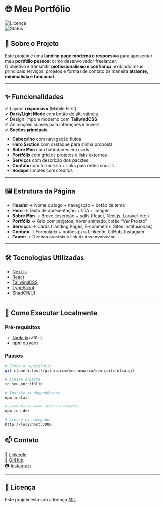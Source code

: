
# 🌐 Meu Portfólio

![Licença](https://img.shields.io/badge/license-MIT-green)  
![Status](https://img.shields.io/badge/status-Em%20Desenvolvimento-blue)  

## 📌 Sobre o Projeto  
Este projeto é uma **landing page moderna e responsiva** para apresentar meu **portfólio pessoal** como desenvolvedor freelancer.  
O objetivo é transmitir **profissionalismo e confiança**, exibindo meus principais serviços, projetos e formas de contato de maneira **atraente, minimalista e funcional**.  

---

## ✨ Funcionalidades  
✔ Layout **responsivo** (Mobile First)  
✔ **Dark/Light Mode** com botão de alternância  
✔ Design limpo e moderno com **TailwindCSS**  
✔ Animações suaves para interações e hovers  
✔ **Seções principais**:
- **Cabeçalho** com navegação fluida
- **Hero Section** com destaque para minha proposta
- **Sobre Mim** com habilidades em cards
- **Portfólio** com grid de projetos e links externos
- **Serviços** com descrição dos pacotes
- **Contato** com formulário + links para redes sociais
- **Rodapé** simples com créditos  

---

## 🖼 Estrutura da Página  
- **Header** → Nome ou logo + navegação + botão de tema  
- **Hero** → Texto de apresentação + CTA + imagem  
- **Sobre Mim** → Breve descrição + skills (React, Next.js, Laravel, etc.)  
- **Portfólio** → Grid com projetos, hover animado, botão “Ver Projeto”  
- **Serviços** → Cards (Landing Pages, E-commerce, Sites Institucionais)  
- **Contato** → Formulário + botões para LinkedIn, GitHub, Instagram  
- **Footer** → Direitos autorais e link do desenvolvedor  

---

## 🛠 Tecnologias Utilizadas  
- [Next.js](https://nextjs.org/)  
- [React](https://react.dev/)  
- [TailwindCSS](https://tailwindcss.com/)  
- [TypeScript](https://www.typescriptlang.org/)  
- [ShadCN/UI](https://ui.shadcn.com/)  

---

## 🚀 Como Executar Localmente  
### Pré-requisitos  
- [Node.js](https://nodejs.org/) (v18+)  
- [npm](https://www.npmjs.com/) ou [yarn](https://yarnpkg.com/)  

### Passos  
```bash
# Clone o repositório
git clone https://github.com/seu-usuario/seu-portifolio.git

# Acesse a pasta
cd seu-portifolio

# Instale as dependências
npm install

# Execute em modo desenvolvimento
npm run dev

# Acesse no navegador
http://localhost:3000
```


## 📫 Contato  
💼 [LinkedIn](https://www.linkedin.com/in/gustavoviniciusdev)  
📂 [GitHub](https://github.com/GustavoViniciusDev)  
📷 [Instagram](https://www.instagram.com/)  

---

## 📜 Licença  
Este projeto está sob a licença [MIT](LICENSE).  

